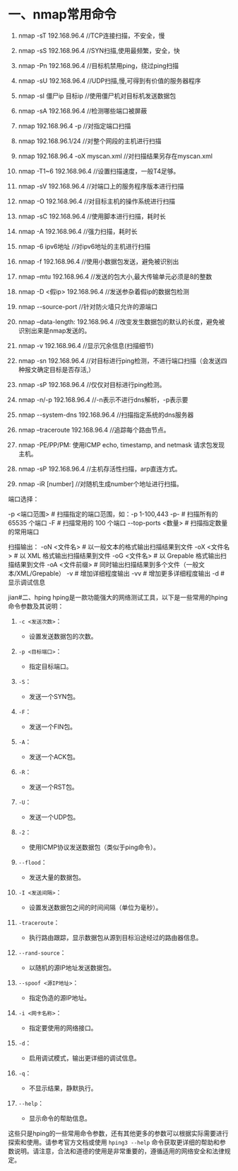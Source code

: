 # 一、nmap常用命令
1. nmap -sT 192.168.96.4  //TCP连接扫描，不安全，慢

2. nmap -sS 192.168.96.4  //SYN扫描,使用最频繁，安全，快

3. nmap -Pn 192.168.96.4  //目标机禁用ping，绕过ping扫描

4. nmap -sU 192.168.96.4  //UDP扫描,慢,可得到有价值的服务器程序

5. nmap -sI 僵尸ip 目标ip  //使用僵尸机对目标机发送数据包

6. nmap -sA 192.168.96.4  //检测哪些端口被屏蔽

7. nmap 192.168.96.4 -p <portnumber>  //对指定端口扫描

8. nmap 192.168.96.1/24 //对整个网段的主机进行扫描

9. nmap 192.168.96.4 -oX myscan.xml //对扫描结果另存在myscan.xml

10. nmap -T1~6 192.168.96.4  //设置扫描速度，一般T4足够。

11. nmap -sV 192.168.96.4  //对端口上的服务程序版本进行扫描

12. nmap -O 192.168.96.4  //对目标主机的操作系统进行扫描

13. nmap -sC <scirptfile> 192.168.96.4  //使用脚本进行扫描，耗时长

14. nmap -A 192.168.96.4  //强力扫描，耗时长

15. nmap -6 ipv6地址   //对ipv6地址的主机进行扫描

16. nmap -f 192.168.96.4  //使用小数据包发送，避免被识别出

17. nmap –mtu <size> 192.168.96.4 //发送的包大小,最大传输单元必须是8的整数

18. nmap -D <假ip> 192.168.96.4 //发送参杂着假ip的数据包检测

19. nmap --source-port <portnumber> //针对防火墙只允许的源端口

20. nmap –data-length: <length> 192.168.96.4 //改变发生数据包的默认的长度，避免被识别出来是nmap发送的。

21. nmap -v 192.168.96.4  //显示冗余信息(扫描细节)

22. nmap -sn 192.168.96.4  //对目标进行ping检测，不进行端口扫描（会发送四种报文确定目标是否存活,）

23. nmap -sP 192.168.96.4  //仅仅对目标进行ping检测。

24. nmap -n/-p 192.168.96.4  //-n表示不进行dns解析，-p表示要

25. nmap --system-dns 192.168.96.4  //扫描指定系统的dns服务器

26. nmap –traceroute 192.168.96.4  //追踪每个路由节点。

27. nmap -PE/PP/PM: 使用ICMP echo, timestamp, and netmask 请求包发现主机。

28. nmap -sP 192.168.96.4       //主机存活性扫描，arp直连方式。

29. nmap -iR [number]       //对随机生成number个地址进行扫描。


端口选择：

-p <端口范围>            # 扫描指定的端口范围，如：-p 1-100,443
-p-                     # 扫描所有的 65535 个端口
-F                      # 扫描常用的 100 个端口
--top-ports <数量>      # 扫描指定数量的常用端口

扫描输出：
-oN <文件名>   # 以一般文本的格式输出扫描结果到文件
-oX <文件名>   # 以 XML 格式输出扫描结果到文件
-oG <文件名>   # 以 Grepable 格式输出扫描结果到文件
-oA <文件前缀> # 同时输出扫描结果到多个文件（一般文本/XML/Grepable）
-v            # 增加详细程度输出
-vv           # 增加更多详细程度输出
-d            # 显示调试信息

jian#二、hping
hping是一款功能强大的网络测试工具，以下是一些常用的hping命令参数及其说明：

1. `-c <发送次数>`：
   - 设置发送数据包的次数。

2. `-p <目标端口>`：
   - 指定目标端口。

3. `-S`：
   - 发送一个SYN包。

4. `-F`：
   - 发送一个FIN包。

5. `-A`：
   - 发送一个ACK包。

6. `-R`：
   - 发送一个RST包。

7. `-U`：
   - 发送一个UDP包。

8. `-2`：
   - 使用ICMP协议发送数据包（类似于ping命令）。

9. `--flood`：
   - 发送大量的数据包。

10. `-I <发送间隔>`：
    - 设置发送数据包之间的时间间隔（单位为毫秒）。

11. `-traceroute`：
    - 执行路由跟踪，显示数据包从源到目标沿途经过的路由器信息。

12. `--rand-source`：
    - 以随机的源IP地址发送数据包。

13. `--spoof <源IP地址>`：
    - 指定伪造的源IP地址。

14. `-i <网卡名称>`：
    - 指定要使用的网络接口。

15. `-d`：
    - 启用调试模式，输出更详细的调试信息。

16. `-q`：
    - 不显示结果，静默执行。

17. `--help`：
    - 显示命令的帮助信息。

这些只是hping的一些常用命令参数，还有其他更多的参数可以根据实际需要进行探索和使用。请参考官方文档或使用 `hping3 --help` 命令获取更详细的帮助和参数说明。请注意，合法和道德的使用是非常重要的，遵循适用的网络安全和法律规定。